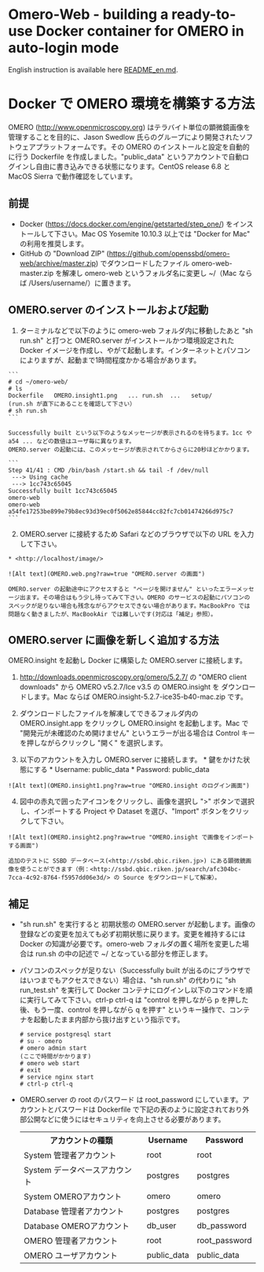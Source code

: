# Omero-Web - building a ready-to-use Docker container for OMERO in auto-login mode

English instruction is available here [README_en.md](README_en.md). 


# Docker で OMERO 環境を構築する方法

OMERO (<http://www.openmicroscopy.org>) はテラバイト単位の顕微鏡画像を管理することを目的に、Jason Swedlow 氏らのグループにより開発されたソフトウェアプラットフォームです。その OMERO のインストールと設定を自動的に行う Dockerfile を作成しました。"public_data" というアカウントで自動ログインし自由に書き込みできる状態になります。CentOS release 6.8 と MacOS Sierra で動作確認をしています。

## 前提

* Docker (<https://docs.docker.com/engine/getstarted/step_one/>) をインストールして下さい。Mac OS Yosemite 10.10.3 以上では "Docker for Mac" の利用を推奨します。
* GitHub の "Download ZIP" (<https://github.com/openssbd/omero-web/archive/master.zip>) でダウンロードしたファイル omero-web-master.zip を解凍し omero-web というフォルダ名に変更し ~/（Mac ならば /Users/username/）に置きます。

## OMERO.server のインストールおよび起動

  1. ターミナルなどで以下のように omero-web フォルダ内に移動したあと "sh run.sh" と打つと OMERO.server がインストールかつ環境設定された Docker イメージを作成し、やがて起動します。インターネットとパソコンによりますが、起動まで1時間程度かかる場合があります。
  
    ```
    # cd ~/omero-web/
    # ls
    Dockerfile   OMERO.insight1.png   ... run.sh  ...   setup/
    (run.sh が直下にあることを確認して下さい）
    # sh run.sh
    ```
    
    Successfully built という以下のようなメッセージが表示されるのを待ちます。1cc や a54 ... などの数値はユーザ毎に異なります。
    OMERO.server の起動には、このメッセージが表示されてからさらに20秒ほどかかります。
    
    ```
    Step 41/41 : CMD /bin/bash /start.sh && tail -f /dev/null
     ---> Using cache
     ---> 1cc743c65045
    Successfully built 1cc743c65045
    omero-web
    omero-web
    a54fe17253be899e79b8ec93d39ec0f5062e85844cc82fc7cb01474266d975c7
    ```
    
  2. OMERO.server に接続するため Safari などのブラウザで以下の URL を入力して下さい。
  
    * <http://localhost/image/>
    
    ![Alt text](OMERO.web.png?raw=true "OMERO.server の画面")
    
    OMERO.server の起動途中にアクセスすると "ページを開けません" といったエラーメッセージ出ます。その場合はもう少し待ってみて下さい。OMERO のサービスの起動にパソコンのスペックが足りない場合も残念ながらアクセスできない場合があります。MacBookPro では問題なく動きましたが、MacBookAir では難しいです(対応は「補足」参照）。

## OMERO.server に画像を新しく追加する方法

OMERO.insight を起動し Docker に構築した OMERO.server に接続します。

  1. <http://downloads.openmicroscopy.org/omero/5.2.7/> の "OMERO client downloads" から OMERO v5.2.7/Ice v3.5 の OMERO.insight を ダウンロードします。Mac ならば OMERO.insight-5.2.7-ice35-b40-mac.zip です。
    
  2. ダウンロードしたファイルを解凍してできるフォルダ内の OMERO.insight.app をクリックし OMERO.insight を起動します。Mac で "開発元が未確認のため開けません" というエラーが出る場合は Control キーを押しながらクリックし "開く" を選択します。
  
  3. 以下のアカウントを入力し OMERO.server に接続します。
    * 鍵をかけた状態にする
    * Username: public_data
    * Password: public_data

    ![Alt text](OMERO.insight1.png?raw=true "OMERO.insight のログイン画面")
    
  4. 図中の赤丸で囲ったアイコンをクリックし、画像を選択し ">" ボタンで選択し、インポートする Project や Dataset を選び、"Import" ボタンをクリックして下さい。
    
    ![Alt text](OMERO.insight2.png?raw=true "OMERO.insight で画像をインポートする画面")
    
    追加のテストに SSBD データベース(<http://ssbd.qbic.riken.jp>) にある顕微鏡画像を使うことができます（例：<http://ssbd.qbic.riken.jp/search/afc304bc-7cca-4c92-8764-f5957dd06e3d/> の Source をダウンロードして解凍）。

## 補足

* "sh run.sh" を実行すると 初期状態の OMERO.server が起動します。画像の登録などの変更を加えても必ず初期状態に戻ります。変更を維持するには Docker の知識が必要です。omero-web フォルダの置く場所を変更した場合は run.sh の中の記述で ~/ となっている部分を修正します。

* パソコンのスペックが足りない（Successfully built が出るのにブラウザではいつまでもアクセスできない）場合は、"sh run.sh" の代わりに "sh run_test.sh" を実行して Docker コンテナにログインし以下のコマンドを順に実行してみて下さい。ctrl-p ctrl-q は "control を押しながら p を押した後、もう一度、control を押しながら q を押す" というキー操作で、コンテナを起動したまま内部から抜け出すという指示です。

    ```
    # service postgresql start
    # su - omero
    # omero admin start
    (ここで時間がかかります)
    # omero web start
    # exit
    # service nginx start
    # ctrl-p ctrl-q
    ```
* OMERO.server の root のパスワード は root_password にしています。アカウントとパスワードは Dockerfile で下記の表のように設定されており外部公開などに使うにはセキュリティを向上させる必要があります。

    <table class="wiki">
    <tr><th><strong>アカウントの種類</strong></th><th><strong>Username</strong></th><th><strong>Password</strong></th></tr>
    <tr><td>System 管理者アカウント</td><td>root</td><td>root</td></tr>
    <tr><td>System データベースアカウント</td><td>postgres</td><td>postgres</td></tr>
    <tr><td>System OMEROアカウント</td><td>omero</td><td>omero</td></tr>
    <tr><td>Database 管理者アカウント</td><td>postgres</td><td>postgres</td></tr>
    <tr><td>Database OMEROアカウント</td><td>db_user</td><td>db_password</td></tr>
    <tr><td>OMERO 管理者アカウント</td><td>root</td><td>root_password</td></tr>
    <tr><td>OMERO ユーザアカウント</td><td>public_data</td><td>public_data</td></tr>
    </table>
